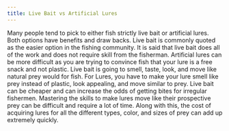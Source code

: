 ```yaml
---
title: Live Bait vs Artificial Lures
---
```


Many people tend to pick to either fish strictly live bait or artificial lures. Both options have benefits and draw backs. Live bait is commonly quoted as the easier option in the fishing community. It is said that live bait does all of the work and does not require skill from the fisherman. Artificial lures can be more difficult as you are trying to convince fish that your lure is a free snack and not plastic. Live bait is going to smell, taste, look, and move like natural prey would for fish. For Lures, you have to make your lure smell like prey instead of plastic, look appealing, and move similar to prey. Live bait can be cheaper and can increase the odds of getting bites for irregular fishermen. Mastering the skills to make lures move like their prospective prey can be difficult and require a lot of time. Along with this, the cost of acquiring lures for all the different types, color, and sizes of prey can add up extremely quickly. 
 